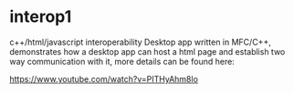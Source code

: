 # interop1
c++/html/javascript interoperability
Desktop app written in MFC/C++, demonstrates how a desktop app can host a html page and establish two way communication with it, more details can be found here:

https://www.youtube.com/watch?v=PITHyAhm8lo

